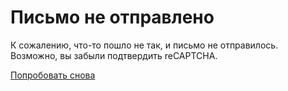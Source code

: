 # Письмо не отправлено

К сожалению, что-то пошло не так, и письмо не отправилось. Возможно, вы забыли подтвердить reCAPTCHA.

[Попробовать снова](/contact)
